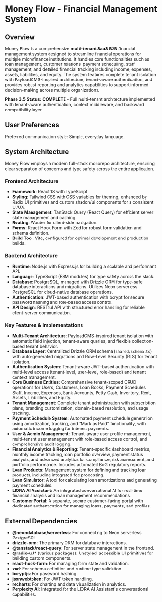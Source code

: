 # Money Flow - Financial Management System

## Overview

Money Flow is a comprehensive **multi-tenant SaaS B2B** financial management system designed to streamline financial operations for multiple microfinance institutions. It handles core functionalities such as loan management, customer relations, payment scheduling, staff management, and detailed financial tracking including income, expenses, assets, liabilities, and equity. The system features complete tenant isolation with PayloadCMS-inspired architecture, tenant-aware authentication, and provides robust reporting and analytics capabilities to support informed decision-making across multiple organizations.

**Phase 3.5 Status: COMPLETE** - Full multi-tenant architecture implemented with tenant-aware authentication, context middleware, and backward compatibility layer.

## User Preferences

Preferred communication style: Simple, everyday language.

## System Architecture

Money Flow employs a modern full-stack monorepo architecture, ensuring clear separation of concerns and type safety across the entire application.

### Frontend Architecture
- **Framework**: React 18 with TypeScript
- **Styling**: Tailwind CSS with CSS variables for theming, enhanced by Radix UI primitives and custom shadcn/ui components for a consistent UI/UX.
- **State Management**: TanStack Query (React Query) for efficient server state management and caching.
- **Routing**: Wouter for client-side navigation.
- **Forms**: React Hook Form with Zod for robust form validation and schema definition.
- **Build Tool**: Vite, configured for optimal development and production builds.

### Backend Architecture
- **Runtime**: Node.js with Express.js for building a scalable and performant API.
- **Language**: TypeScript (ESM modules) for type safety across the stack.
- **Database**: PostgreSQL, managed with Drizzle ORM for type-safe database interactions and migrations. Utilizes Neon serverless PostgreSQL for cloud-native database operations.
- **Authentication**: JWT-based authentication with bcrypt for secure password hashing and role-based access control.
- **API Design**: RESTful API with structured error handling for reliable client-server communication.

### Key Features & Implementations
- **Multi-Tenant Architecture**: PayloadCMS-inspired tenant isolation with automatic field injection, tenant-aware queries, and flexible collection-based tenant behavior.
- **Database Layer**: Centralized Drizzle ORM schema (`shared/schema.ts`) with auto-generated migrations and Row-Level Security (RLS) for tenant isolation.
- **Authentication System**: Tenant-aware JWT-based authentication with multi-level access (tenant-level, user-level, role-based) and tenant context management.
- **Core Business Entities**: Comprehensive tenant-scoped CRUD operations for Users, Customers, Loan Books, Payment Schedules, Staff, Income, Expenses, Bank Accounts, Petty Cash, Inventory, Rent, Assets, Liabilities, and Equity.
- **Tenant Management**: Complete tenant administration with subscription plans, branding customization, domain-based resolution, and usage tracking.
- **Payment Schedule System**: Automated payment schedule generation using amortization, tracking, and "Mark as Paid" functionality, with automatic income logging for interest payments.
- **User & Admin Management**: Tenant-aware user profile management, multi-tenant user management with role-based access control, and comprehensive audit logging.
- **Financial Analytics & Reporting**: Tenant-specific dashboard metrics, monthly income tracking, loan portfolio overview, payment status analysis, and advanced analytics for compliance, risk assessment, and portfolio performance. Includes automated BoG regulatory reports.
- **Loan Products**: Management system for defining and tracking loan products, including integrated fee processing.
- **Loan Simulator**: A tool for calculating loan amortizations and generating payment schedules.
- **LIORA AI Assistant**: An integrated conversational AI for real-time financial analysis and loan management recommendations.
- **Customer Portal**: A separate, secure customer-facing portal with dedicated authentication for managing loans, payments, and profiles.

## External Dependencies

- **@neondatabase/serverless**: For connecting to Neon serverless PostgreSQL.
- **drizzle-orm**: The primary ORM for database interactions.
- **@tanstack/react-query**: For server state management in the frontend.
- **@radix-ui/*** (various packages): Unstyled, accessible UI primitives for building custom components.
- **react-hook-form**: For managing form state and validation.
- **zod**: For schema definition and runtime type validation.
- **bcryptjs**: For password hashing.
- **jsonwebtoken**: For JWT token handling.
- **recharts**: For charting and data visualization in analytics.
- **Perplexity AI**: Integrated for the LIORA AI Assistant's conversational capabilities.